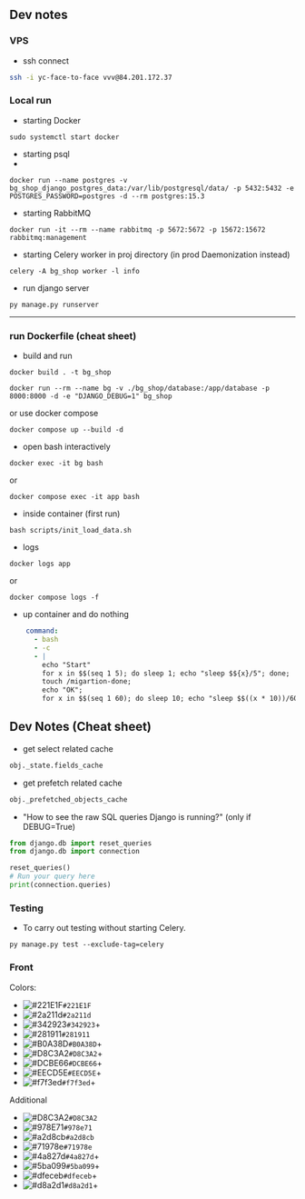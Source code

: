 ## Dev notes

### VPS
- ssh connect
```bash
ssh -i yc-face-to-face vvv@84.201.172.37
```

### Local run
- starting Docker 
```shell
sudo systemctl start docker
```

- starting psql
- 
```shell
docker run --name postgres -v bg_shop_django_postgres_data:/var/lib/postgresql/data/ -p 5432:5432 -e POSTGRES_PASSWORD=postgres -d --rm postgres:15.3
```

- starting RabbitMQ
```shell
docker run -it --rm --name rabbitmq -p 5672:5672 -p 15672:15672 rabbitmq:management
```

- starting Celery worker in proj directory
(in prod Daemonization instead)
```shell
celery -A bg_shop worker -l info
```

- run django server
```shell
py manage.py runserver
```

---
### run Dockerfile (cheat sheet)

- build and run
```shell
docker build . -t bg_shop
```
```shell
docker run --rm --name bg -v ./bg_shop/database:/app/database -p 8000:8000 -d -e "DJANGO_DEBUG=1" bg_shop
```
or use docker compose
```shell
docker compose up --build -d
```

- open bash interactively
```shell
docker exec -it bg bash
```
or
```shell
docker compose exec -it app bash
```

- inside container (first run)
```shell
bash scripts/init_load_data.sh
```

- logs 
```shell
docker logs app
```
or
```shell
docker compose logs -f
```

- up container and do nothing
```yaml
    command:
      - bash
      - -c
      - |
        echo "Start"
        for x in $$(seq 1 5); do sleep 1; echo "sleep $${x}/5"; done;
        touch /migartion-done;
        echo "OK";
        for x in $$(seq 1 60); do sleep 10; echo "sleep $$((x * 10))/600";done;
```

## Dev Notes (Cheat sheet)
- get select related cache
```python
obj._state.fields_cache
``` 
- get prefetch related cache
```python
obj._prefetched_objects_cache
```
- "How to see the raw SQL queries Django is running?" 
(only if DEBUG=True)
```python
from django.db import reset_queries
from django.db import connection

reset_queries()
# Run your query here
print(connection.queries)
```

### Testing

- To carry out testing without starting Celery.
```shell
py manage.py test --exclude-tag=celery
```
### Front
Colors:
- ![#221E1F](https://placehold.co/10x10/221E1F/221E1F.png)`#221E1F`
- ![#2a211d](https://placehold.co/10x10/2a211d/2a211d.png)`#2a211d`
- ![#342923](https://placehold.co/10x10/342923/342923.png)`#342923`+
- ![#281911](https://placehold.co/10x10/281911/281911.png)`#281911`
- ![#B0A38D](https://placehold.co/10x10/B0A38D/B0A38D.png)`#B0A38D`+
- ![#D8C3A2](https://placehold.co/10x10/D8C3A2/D8C3A2.png)`#D8C3A2`+
- ![#DCBE66](https://placehold.co/10x10/DCBE66/DCBE66.png)`#DCBE66`+
- ![#EECD5E](https://placehold.co/10x10/EECD5E/EECD5E.png)`#EECD5E`+
- ![#f7f3ed](https://placehold.co/10x10/f7f3ed/f7f3ed.png)`#f7f3ed`+

Additional
- ![#D8C3A2](https://placehold.co/10x10/D8C3A2/D8C3A2.png)`#D8C3A2`
- ![#978E71](https://placehold.co/10x10/978E71/978E71.png)`#978e71`
- ![#a2d8cb](https://placehold.co/10x10/a2d8cb/a2d8cb.png)`#a2d8cb`
- ![#71978e](https://placehold.co/10x10/71978e/71978e.png)`#71978e`
- ![#4a827d](https://placehold.co/10x10/4a827d/4a827d.png)`#4a827d`+
- ![#5ba099](https://placehold.co/10x10/5ba099/5ba099.png)`#5ba099`+
- ![#dfeceb](https://placehold.co/10x10/dfeceb/dfeceb.png)`#dfeceb`+
- ![#d8a2d1](https://placehold.co/10x10/d8a2d1/d8a2d1.png)`#d8a2d1`+

